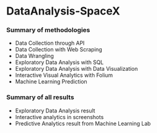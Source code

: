 # DataAnalysis-SpaceX

### Summary of methodologies
* Data Collection through API
* Data Collection with Web Scraping
* Data Wrangling
* Exploratory Data Analysis with SQL
* Exploratory Data Analysis with Data Visualization
* Interactive Visual Analytics with Folium
* Machine Learning Prediction
### Summary of all results
* Exploratory Data Analysis result
* Interactive analytics in screenshots
* Predictive Analytics result from Machine Learning Lab
